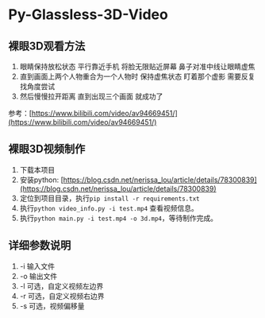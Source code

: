 # Py-Glassless-3D-Video

## 裸眼3D观看方法
1. 眼睛保持放松状态 平行靠近手机 将脸无限贴近屏幕 鼻子对准中线让眼睛虚焦
2. 直到画面上两个人物重合为一个人物时 保持虚焦状态 盯着那个虚影 需要反复找角度尝试
3. 然后慢慢拉开距离 直到出现三个画面 就成功了

参考：[https://www.bilibili.com/video/av94669451/](https://www.bilibili.com/video/av94669451/)


## 裸眼3D视频制作
1. 下载本项目
2. 安装python: [https://blog.csdn.net/nerissa_lou/article/details/78300839](https://blog.csdn.net/nerissa_lou/article/details/78300839)
3. 定位到项目目录，执行`pip install -r requirements.txt`
4. 执行`python video_info.py -i test.mp4` 查看视频信息。
5. 执行`python main.py -i test.mp4 -o 3d.mp4`，等待制作完成。

## 详细参数说明
1. -i 输入文件
2. -o 输出文件
3. -l 可选，自定义视频左边界
4. -r 可选，自定义视频右边界
5. -s 可选，视频偏移量

